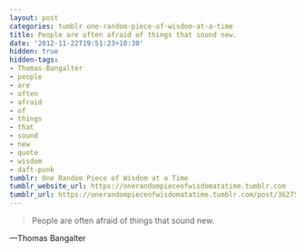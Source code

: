 ```yaml
---
layout: post
categories: tumblr one-random-piece-of-wisdom-at-a-time
title: People are often afraid of things that sound new.
date: '2012-11-22T19:51:23+10:30'
hidden: true
hidden-tags:
- Thomas-Bangalter
- people
- are
- often
- afraid
- of
- things
- that
- sound
- new
- quote
- wisdom
- daft-punk
tumblr: One Random Piece of Wisdom at a Time
tumblr_website_url: https://onerandompieceofwisdomatatime.tumblr.com
tumblr_url: https://onerandompieceofwisdomatatime.tumblr.com/post/36275193932/people-are-often-afraid-of-things-that-sound
---
```

> People are often afraid of things that sound new.

—Thomas Bangalter
